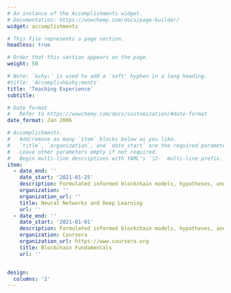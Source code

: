 ```yaml
---
# An instance of the Accomplishments widget.
# Documentation: https://wowchemy.com/docs/page-builder/
widget: accomplishments

# This file represents a page section.
headless: true

# Order that this section appears on the page.
weight: 50

# Note: `&shy;` is used to add a 'soft' hyphen in a long heading.
#title: 'Accomplish&shy;ments'
title: 'Teaching Experience'
subtitle:

# Date format
#   Refer to https://wowchemy.com/docs/customization/#date-format
date_format: Jan 2006

# Accomplishments.
#   Add/remove as many `item` blocks below as you like.
#   `title`, `organization`, and `date_start` are the required parameters.
#   Leave other parameters empty if not required.
#   Begin multi-line descriptions with YAML's `|2-` multi-line prefix.
item:
  - date_end: ''
    date_start: '2021-01-25'
    description: Formulated informed blockchain models, hypotheses, and use cases.
    organization: ''
    organization_url: ''
    title: Neural Networks and Deep Learning
    url: ''
  - date_end: ''
    date_start: '2021-01-01'
    description: Formulated informed blockchain models, hypotheses, and use cases.
    organization: Coursera
    organization_url: https://www.coursera.org    
    title: Blockchain Fundamentals
    url: ''


design:
  columns: '2'
---
```

